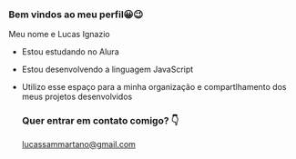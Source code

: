 ### Bem vindos ao meu perfil😀😉

Meu nome e Lucas Ignazio

- Estou estudando no Alura
- Estou desenvolvendo a linguagem JavaScript
- Utilizo esse espaço para a minha organização e compartlhamento dos meus projetos desenvolvidos
   ### Quer entrar em contato comigo? 👇

  lucassammartano@gmail.com
